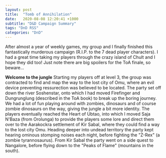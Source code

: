 ```yaml
---
layout: post
title:  "Tomb of Annihilation"
date:   2020-08-08 12:20:41 +1000
subtitle: "D&D Campaign Summary"
tags: "DnD RSS"
categories: "DnD"
---
```


After almost a year of weekly games, my group and I finally finished this fantastically murderous campaign (R.I.P. to the 7 dead player characters). I had a great time taking my players through the crazy island of Chult and I hope they did too! Just note there are big spoilers for the ToA finale, so beware...

__Welcome to the jungle__
Starting my players off at level 3, the group was contracted to find and map the way to the lost city of Omu, where an evil device preventing ressurection was believed to be located. The party set off down the river Soshenstar, onto which I had moved Firefinger and Dungrunglung (described in the ToA book) to break up the boring journey. We had a lot of fun playing around with zombies, dinosaurs and of course zombie dinosaurs on the way, giving the jungle a bit more identity. The players eventually reached the Heart of Ubtao, into which I moved Saja N'Baza (from Orolunga) to provide the players some lore and direct them over to the Aarakockra settlement of Kir Sabal, where they could find a way to the lost city Omu. Heading deeper into undead territory the party kept hearing ominous stomping noises each night, before fighting the "Z-Rex" (a zombie tyrannosaurus). From Kir Sabal the party went on a side quest to Nangalore, before flying down to the "Peaks of Flame" (mountains in the south). 